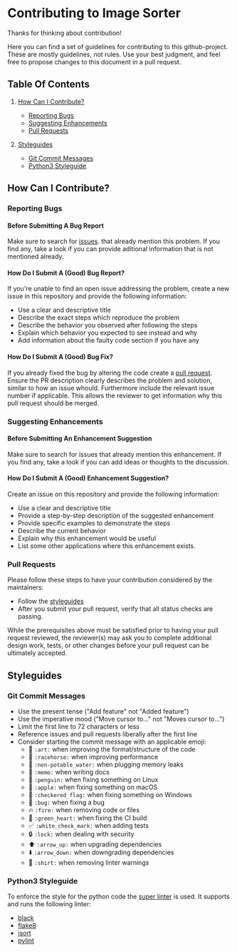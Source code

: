 # Contributing to Image Sorter

Thanks for thinking about contribution!

Here you can find a set of guidelines for contributing to this github-project.
These are mostly guidelines, not rules.
Use your best judgment, and feel free to propose changes to this document in a pull request.

## Table Of Contents

1. [How Can I Contribute?](#how-can-i-contribute)
    * [Reporting Bugs](#reporting-bugs)
    * [Suggesting Enhancements](#suggesting-enhancements)
    * [Pull Requests](#pull-requests)

2. [Styleguides](#styleguides)
    * [Git Commit Messages](#git-commit-messages)
    * [Python3 Styleguide](#python3-styleguide)

## How Can I Contribute?

### Reporting Bugs

#### Before Submitting A Bug Report
Make sure to search for [issues](https://github.com/rwarnking/image-sorter/issues).
that already mention this problem. If you find any, take a look
if you can provide aditional information that is not mentioned already.

#### How Do I Submit A (Good) Bug Report?
If you're unable to find an open issue addressing the problem,
create a new issue in this repository and provide the following information:

* Use a clear and descriptive title
* Describe the exact steps which reproduce the problem
* Describe the behavior you observed after following the steps
* Explain which behavior you expected to see instead and why
* Add information about the faulty code section if you have any

#### How Do I Submit A (Good) Bug Fix?
If you already fixed the bug by altering the code create a [pull request](#pull-requests).
Ensure the PR description clearly describes the problem and solution, similar to how an issue
whould. Furthermore include the relevant issue number if applicable.
This allows the reviewer to get information why this pull request should be merged.

### Suggesting Enhancements

#### Before Submitting An Enhancement Suggestion
Make sure to search for issues that already mention this enhancement.
If you find any, take a look if you can add ideas or thoughts to the discussion.

#### How Do I Submit A (Good) Enhancement Suggestion?
Create an issue on this repository and provide the following information:

* Use a clear and descriptive title
* Provide a step-by-step description of the suggested enhancement
* Provide specific examples to demonstrate the steps
* Describe the current behavior
* Explain why this enhancement would be useful
* List some other applications where this enhancement exists.

### Pull Requests
Please follow these steps to have your contribution considered by the maintainers:

* Follow the [styleguides](#styleguides)
* After you submit your pull request, verify that all status checks are passing.

While the prerequisites above must be satisfied prior to having your pull request reviewed,
the reviewer(s) may ask you to complete additional design work, tests,
or other changes before your pull request can be ultimately accepted.

## Styleguides

### Git Commit Messages

* Use the present tense ("Add feature" not "Added feature")
* Use the imperative mood ("Move cursor to..." not "Moves cursor to...")
* Limit the first line to 72 characters or less
* Reference issues and pull requests liberally after the first line
* Consider starting the commit message with an applicable emoji:
  * :art: `:art:` when improving the format/structure of the code
  * :racehorse: `:racehorse:` when improving performance
  * :non-potable_water: `:non-potable_water:` when plugging memory leaks
  * :memo: `:memo:` when writing docs
  * :penguin: `:penguin:` when fixing something on Linux
  * :apple: `:apple:` when fixing something on macOS
  * :checkered_flag: `:checkered_flag:` when fixing something on Windows
  * :bug: `:bug:` when fixing a bug
  * :fire: `:fire:` when removing code or files
  * :green_heart: `:green_heart:` when fixing the CI build
  * :white_check_mark: `:white_check_mark:` when adding tests
  * :lock: `:lock:` when dealing with security
  * :arrow_up: `:arrow_up:` when upgrading dependencies
  * :arrow_down: `:arrow_down:` when downgrading dependencies
  * :shirt: `:shirt:` when removing linter warnings

### Python3 Styleguide

To enforce the style for the python code the [super linter](https://github.com/github/super-linter) is used.
It supports and runs the following linter:

* [black](https://github.com/psf/black)
* [flake8](https://flake8.pycqa.org/en/latest/)
* [isort](https://pypi.org/project/isort/)
* [pylint](https://www.pylint.org)
